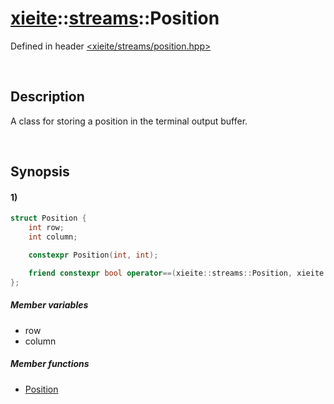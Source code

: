 # [xieite](../../xieite.md)\:\:[streams](../../streams.md)\:\:Position
Defined in header [<xieite/streams/position.hpp>](../../../include/xieite/streams/position.hpp)

&nbsp;

## Description
A class for storing a position in the terminal output buffer.

&nbsp;

## Synopsis
#### 1)
```cpp
struct Position {
    int row;
    int column;

    constexpr Position(int, int);

    friend constexpr bool operator==(xieite::streams::Position, xieite::streams::Position);
};
```
##### Member variables
- row
- column
##### Member functions
- [Position](./structures/position/1/operators/constructor.md)
